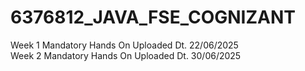 # 6376812_JAVA_FSE_COGNIZANT
Week 1 Mandatory Hands On Uploaded Dt. 22/06/2025<br/>
Week 2 Mandatory Hands On Uploaded Dt. 30/06/2025
